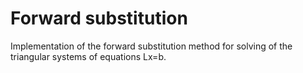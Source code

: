 # Forward substitution
Implementation of the forward substitution method for solving of the triangular systems of equations Lx=b. 
